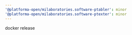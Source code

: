 ```yaml
---
'@platforma-open/milaboratories.software-ptabler': minor
'@platforma-open/milaboratories.software-ptexter': minor
---
```


docker release

